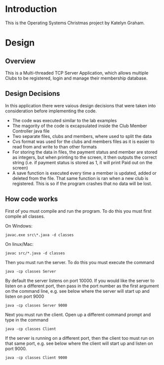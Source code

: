 
# Introduction

This is the Operating Systems Christmas project by Katelyn Graham.

# Design

## Overview

This is a Multi-threaded TCP Server Application, which allows multiple Clubs to be registered, login and manage their membership database.


## Design Decisions

In this application there were vaious design decisions that were taken into consideration before implementing the code.
- The code was executed similar to the lab examples
- The magority of the code is excapsulated inside the Club Member Controller java file
- Two separate files, clubs and members, where used to split the data
- Cvs format was used for the clubs and members files as it is easier to read from and write to than other formats
- For storing the data in files, the payment status and member are stored as integers, but when printing to the screen, it then outputs the correct string (i.e. if payment status is stored as 1, it will print Paid out on the screen)
- A save function is executed every time a member is updated, added or deleted from the file. That same function is ran when a new club is registered. This is so if the program crashes that no data will be lost.

## How code works

First of you must compile and run the program. To do this you must first compile all classes.

On Windows:

```
javac.exe src\*.java -d classes
```

On linux/Mac:

```
javac src/*.java -d classes
```

Then you must run the server. To do this you must execute the command 

```
java -cp classes Server
```

By default the server listens on port 10000. If you would like the server to listen on a different port, then pass in the port number as the first argument on the command line, e.g. see below where the server will start up and listen on port 9000

```
java -cp classes Server 9000
```

Next you must run the client. Open up a different command prompt and type in the command
```
java -cp classes Client 
```

If the server is running on a different port, then the client too must run on that same port, e.g. see below where the client will start up and listen on port 9000.

```
java -cp classes Client 9000
```







